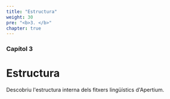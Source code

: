 ```yaml
---
title: "Estructura"
weight: 30
pre: "<b>3. </b>"
chapter: true
---
```

### Capítol 3

# Estructura

Descobriu l'estructura interna dels fitxers lingüístics d'Apertium.
